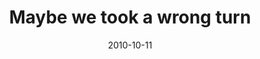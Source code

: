 ---
layout: base.njk
title : 'Maybe we took a wrong turn' 
view_title : 'Maybe we took a wrong turn' 
year : '2010' 
date : '2010-10-11' 
img_file : '/drawing/maybewetookawrongturn.png' 
html_file : 'maybewetookawrongturn' 
next_html : 'isthatalocketinyourpocket.html' 
year_order : '125' 
permalink : "title/{{html_file}}.html"
---